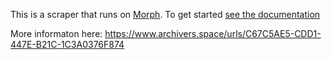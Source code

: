 This is a scraper that runs on [Morph](https://morph.io). To get started [see the documentation](https://morph.io/documentation)
  
  More informaton here:  https://www.archivers.space/urls/C67C5AE5-CDD1-447E-B21C-1C3A0376F874
